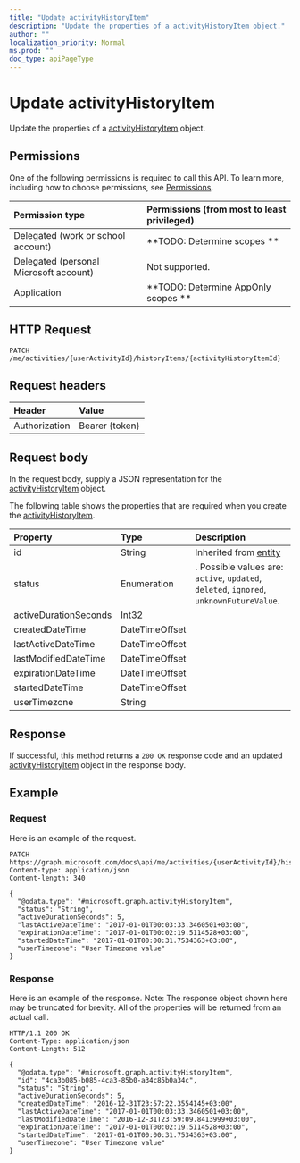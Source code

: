 ```yaml
---
title: "Update activityHistoryItem"
description: "Update the properties of a activityHistoryItem object."
author: ""
localization_priority: Normal
ms.prod: ""
doc_type: apiPageType
---
```


# Update activityHistoryItem

Update the properties of a [activityHistoryItem](../resources/activityhistoryitem.md) object.

## Permissions
One of the following permissions is required to call this API. To learn more, including how to choose permissions, see [Permissions](/concepts/permissions-reference.md).

|Permission type|Permissions (from most to least privileged)|
|:---|:---|
|Delegated (work or school account)|**TODO: Determine scopes **|
|Delegated (personal Microsoft account)|Not supported.|
|Application|**TODO: Determine AppOnly scopes **|

## HTTP Request
<!-- {
  "blockType": "ignored"
}
-->
``` http
PATCH /me/activities/{userActivityId}/historyItems/{activityHistoryItemId}
```

## Request headers
|Header|Value|
|:---|:---|
|Authorization|Bearer {token}|

## Request body
In the request body, supply a JSON representation for the [activityHistoryItem](../resources/activityHistoryItem.md) object.

The following table shows the properties that are required when you create the [activityHistoryItem](../resources/activityhistoryitem.md).

|Property|Type|Description|
|:---|:---|:---|
|id|String| Inherited from [entity](../resources/entity.md)|
|status|Enumeration|. Possible values are: `active`, `updated`, `deleted`, `ignored`, `unknownFutureValue`.|
|activeDurationSeconds|Int32||
|createdDateTime|DateTimeOffset||
|lastActiveDateTime|DateTimeOffset||
|lastModifiedDateTime|DateTimeOffset||
|expirationDateTime|DateTimeOffset||
|startedDateTime|DateTimeOffset||
|userTimezone|String||



## Response
If successful, this method returns a `200 OK` response code and an updated [activityHistoryItem](../resources/activityhistoryitem.md) object in the response body.

## Example

### Request
Here is an example of the request.
<!-- {
  "blockType": "request",
  "name": "update_activityhistoryitem"
}
-->
``` http
PATCH https://graph.microsoft.com/docs\api/me/activities/{userActivityId}/historyItems/{activityHistoryItemId}
Content-type: application/json
Content-length: 340

{
  "@odata.type": "#microsoft.graph.activityHistoryItem",
  "status": "String",
  "activeDurationSeconds": 5,
  "lastActiveDateTime": "2017-01-01T00:03:33.3460501+03:00",
  "expirationDateTime": "2017-01-01T00:02:19.5114528+03:00",
  "startedDateTime": "2017-01-01T00:00:31.7534363+03:00",
  "userTimezone": "User Timezone value"
}
```

### Response
Here is an example of the response. Note: The response object shown here may be truncated for brevity. All of the properties will be returned from an actual call.
<!-- {
  "blockType": "response",
  "truncated": true
}
-->
``` http
HTTP/1.1 200 OK
Content-Type: application/json
Content-Length: 512

{
  "@odata.type": "#microsoft.graph.activityHistoryItem",
  "id": "4ca3b085-b085-4ca3-85b0-a34c85b0a34c",
  "status": "String",
  "activeDurationSeconds": 5,
  "createdDateTime": "2016-12-31T23:57:22.3554145+03:00",
  "lastActiveDateTime": "2017-01-01T00:03:33.3460501+03:00",
  "lastModifiedDateTime": "2016-12-31T23:59:09.8413999+03:00",
  "expirationDateTime": "2017-01-01T00:02:19.5114528+03:00",
  "startedDateTime": "2017-01-01T00:00:31.7534363+03:00",
  "userTimezone": "User Timezone value"
}
```

